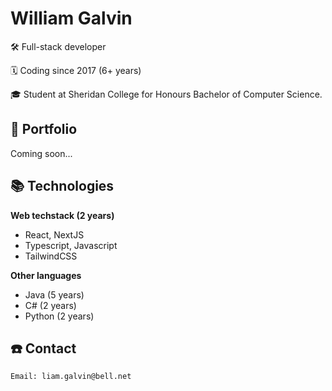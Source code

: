 # William Galvin
🛠️ Full-stack developer

🗓️ Coding since 2017 (6+ years)

🎓 Student at Sheridan College for Honours Bachelor of Computer Science.

## 🎨 Portfolio
Coming soon...

## 📚 Technologies
**Web techstack (2 years)**
- React, NextJS
- Typescript, Javascript
- TailwindCSS

**Other languages**
- Java (5 years)
- C# (2 years)
- Python (2 years)


## ☎️ Contact
```
Email: liam.galvin@bell.net
```
